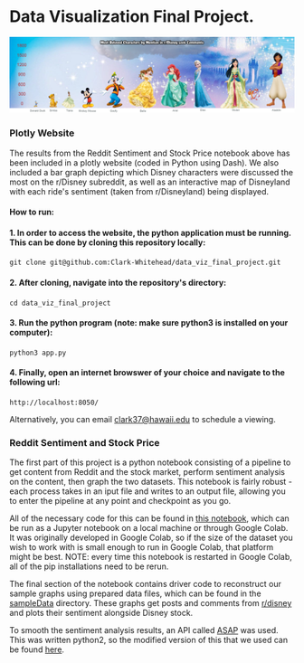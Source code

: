 # Data Visualization Final Project.

<img src="https://github.com/Clark-Whitehead/data_viz_final_project/blob/main/assets/charactersChart.png?raw=true" width="800" alt="sample_output">

### Plotly Website

The results from the Reddit Sentiment and Stock Price notebook above has been included in a plotly website (coded in Python using Dash). We also included a bar graph depicting which Disney characters were discussed the most on the r/Disney subreddit, as well as an interactive map of Disneyland with each ride's sentiment (taken from r/Disneyland) being displayed. 

#### How to run:

#### 1. In order to access the website, the python application must be running. This can be done by cloning this repository locally: 

```
git clone git@github.com:Clark-Whitehead/data_viz_final_project.git
```

#### 2. After cloning, navigate into the repository's directory:

```
cd data_viz_final_project
```

#### 3. Run the python program (note: make sure python3 is installed on your computer):

```
python3 app.py
```

#### 4. Finally, open an internet browswer of your choice and navigate to the following url:

```
http://localhost:8050/
```

Alternatively, you can email <clark37@hawaii.edu> to schedule a viewing.

### Reddit Sentiment and Stock Price

The first part of this project is a python notebook consisting of a pipeline to get content from Reddit and the stock market, perform sentiment analysis on the content, then graph the two datasets. This notebook is fairly robust - each process takes in an iput file and writes to an output file, allowing you to enter the pipeline at any point and checkpoint as you go. 

All of the necessary code for this can be found in [this notebook](https://github.com/Clark-Whitehead/data_viz_final_project/blob/main/final.ipynb), which can be run as a Jupyter notebook on a local machine or through Google Colab. It was originally developed in Google Colab, so if the size of the dataset you wish to work with is small enough to run in Google Colab, that platform might be best. NOTE: every time this notebook is restarted in Google Colab, all of the pip installations need to be rerun. 

The final section of the notebook contains driver code to reconstruct our sample graphs using prepared data files, which can be found in the [sampleData](https://github.com/Clark-Whitehead/data_viz_final_project/tree/main/sampleData) directory. These graphs get posts and comments from [r/disney](https://www.reddit.com/r/disney/) and plots their sentiment alongside Disney stock. 

To smooth the sentiment analysis results, an API called [ASAP](https://dawn.cs.stanford.edu/2017/08/07/asap/) was used. This was written python2, so the modified version of this that we used can be found [here](https://github.com/Clark-Whitehead/data_viz_final_project/blob/main/modules/ASAP.ipynb). 

